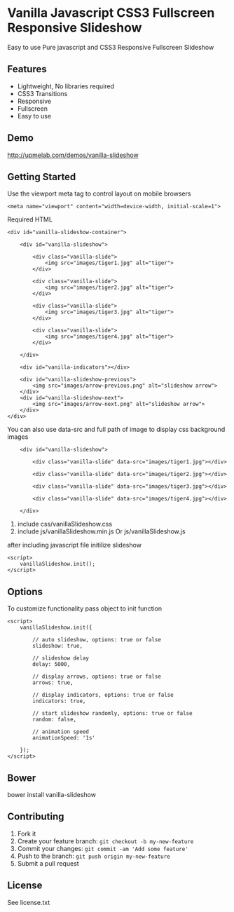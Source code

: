 # Vanilla Javascript CSS3 Fullscreen Responsive Slideshow

Easy to use Pure javascript and CSS3 Responsive Fullscreen Slideshow

## Features

- Lightweight, No libraries required
- CSS3 Transitions
- Responsive
- Fullscreen 
- Easy to use

## Demo

http://upmelab.com/demos/vanilla-slideshow

## Getting Started

Use the viewport meta tag to control layout on mobile browsers

````
<meta name="viewport" content="width=device-width, initial-scale=1">
````
Required HTML

````
<div id="vanilla-slideshow-container">

	<div id="vanilla-slideshow">
		
		<div class="vanilla-slide">
			<img src="images/tiger1.jpg" alt="tiger">
		</div>

		<div class="vanilla-slide">
			<img src="images/tiger2.jpg" alt="tiger">
		</div>
		
		<div class="vanilla-slide">
			<img src="images/tiger3.jpg" alt="tiger">
		</div>
		
		<div class="vanilla-slide">
			<img src="images/tiger4.jpg" alt="tiger">
		</div>

	</div>

	<div id="vanilla-indicators"></div>

	<div id="vanilla-slideshow-previous">
		<img src="images/arrow-previous.png" alt="slideshow arrow">
	</div>
	<div id="vanilla-slideshow-next">
		<img src="images/arrow-next.png" alt="slideshow arrow">
	</div>
</div>	
````
You can also use data-src and full path of image to display css background images

````
	<div id="vanilla-slideshow">
		
		<div class="vanilla-slide" data-src="images/tiger1.jpg"></div>

		<div class="vanilla-slide" data-src="images/tiger2.jpg"></div>
		
		<div class="vanilla-slide" data-src="images/tiger3.jpg"></div>
		
		<div class="vanilla-slide" data-src="images/tiger4.jpg"></div>

	</div>
````

1. include css/vanillaSlideshow.css
2. include js/vanillaSlideshow.min.js Or js/vanillaSlideshow.js

after including javascript file initilize slideshow

````
<script>
	vanillaSlideshow.init();
</script>
````

## Options

To customize functionality pass object to init function

````
<script>
	vanillaSlideshow.init({
		
		// auto slideshow, options: true or false
		slideshow: true,
		
		// slideshow delay
		delay: 5000,
		
		// display arrows, options: true or false
		arrows: true,
		
		// display indicators, options: true or false
		indicators: true,
	
		// start slideshow randomly, options: true or false
		random: false,
	
		// animation speed
		animationSpeed: '1s'

	});
</script>
````

## Bower

bower install vanilla-slideshow

## Contributing

1. Fork it
2. Create your feature branch: `git checkout -b my-new-feature`
3. Commit your changes: `git commit -am 'Add some feature'`
4. Push to the branch: `git push origin my-new-feature`
5. Submit a pull request

## License

See license.txt


